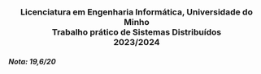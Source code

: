 <h3 align="center">Licenciatura em Engenharia Informática, Universidade do Minho <br> Trabalho prático de Sistemas Distribuídos <br> 2023/2024 </h3>

<h5><b>Nota:</b> 19,6/20</h5>
